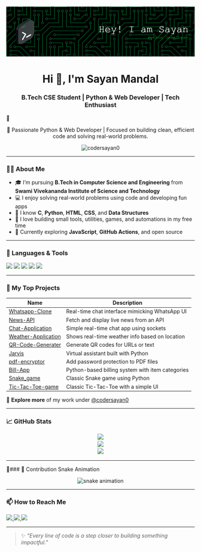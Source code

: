 <p align="center">
  <img src="https://raw.githubusercontent.com/codersayan0/codersayan0/main/banner.png" alt="Sayan Mandal Banner" />
</p>

<h1 align="center">Hi 👋, I'm Sayan Mandal</h1>
<h3 align="center">B.Tech CSE Student | Python & Web Developer | Tech Enthusiast</h3>

🔹<p align="center">
  🚀 Passionate Python & Web Developer | Focused on building clean, efficient code and solving real-world problems.
</p>

<p align="center">
  <img src="https://komarev.com/ghpvc/?username=codersayan0&label=Profile%20views&color=0e75b6&style=flat" alt="codersayan0" />
</p>

---

### 👨‍🎓 About Me

- 🎓 I’m pursuing **B.Tech in Computer Science and Engineering** from  
  **Swami Vivekananda Institute of Science and Technology**
- 💻 I enjoy solving real-world problems using code and developing fun apps
- 🧠 I know **C**, **Python**, **HTML**, **CSS**, and **Data Structures**
- 🚀 I love building small tools, utilities, games, and automations in my free time
- 🌱 Currently exploring **JavaScript**, **GitHub Actions**, and open source

---

### 🔧 Languages & Tools

<p>
  <img src="https://img.shields.io/badge/C-00599C?style=for-the-badge&logo=c&logoColor=white" />
  <img src="https://img.shields.io/badge/Python-3776AB?style=for-the-badge&logo=python&logoColor=white" />
  <img src="https://img.shields.io/badge/HTML5-E34F26?style=for-the-badge&logo=html5&logoColor=white" />
  <img src="https://img.shields.io/badge/CSS3-1572B6?style=for-the-badge&logo=css3&logoColor=white" />
  <img src="https://img.shields.io/badge/Data%20Structures-FFA500?style=for-the-badge" />
</p>

---

### 🚀 My Top Projects

| Name | Description |
|------|-------------|
| [Whatsapp-Clone](https://github.com/codersayan0/Whatsapp-Clone) | Real-time chat interface mimicking WhatsApp UI |
| [News-API](https://github.com/codersayan0/News-API) | Fetch and display live news from an API |
| [Chat-Application](https://github.com/codersayan0/Chat-Application) | Simple real-time chat app using sockets |
| [Weather-Application](https://github.com/codersayan0/Weather-Application) | Shows real-time weather info based on location |
| [QR-Code-Generater](https://github.com/codersayan0/QR-Code-Generater) | Generate QR codes for URLs or text |
| [Jarvis](https://github.com/codersayan0/Jarvis) | Virtual assistant built with Python |
| [pdf-encryptor](https://github.com/codersayan0/pdf-encryptor) | Add password protection to PDF files |
| [Bill-App](https://github.com/codersayan0/Bill-App) | Python-based billing system with item categories |
| [Snake_game](https://github.com/codersayan0/Snake_game) | Classic Snake game using Python |
| [Tic-Tac-Toe-game](https://github.com/codersayan0/TIc-Tac-Toe-game) | Classic Tic-Tac-Toe with a simple UI |

🧩 **Explore more** of my work under [@codersayan0](https://github.com/codersayan0?tab=repositories)

---

### 📈 GitHub Stats

<p align="center">
  <img src="https://github-readme-stats.vercel.app/api?username=codersayan0&show_icons=true&theme=tokyonight" />
  <br/>
  <img src="https://github-readme-streak-stats.herokuapp.com/?user=codersayan0&theme=tokyonight" />
  <br/>
  <img src="https://github-readme-stats.vercel.app/api/top-langs/?username=codersayan0&layout=compact&theme=tokyonight" />
</p>

---

🔹### 🐍 Contribution Snake Animation

<p align="center">
  <img src="https://raw.githubusercontent.com/codersayan0/snake.yml" alt="snake animation" />
</p>

---

### 📫 How to Reach Me

<p>
  <a href="mailto:sayanmandal7212@gmail.com">
    <img src="https://img.shields.io/badge/Gmail-D14836?style=for-the-badge&logo=gmail&logoColor=white" />
  </a>
  <a href="https://www.linkedin.com/in/codersayan/">
    <img src="https://img.shields.io/badge/LinkedIn-0A66C2?style=for-the-badge&logo=linkedin&logoColor=white" />
  </a>
  <a href="https://github.com/codersayan0">
    <img src="https://img.shields.io/badge/GitHub-000?style=for-the-badge&logo=github&logoColor=white" />
  </a>
</p>

---

> ✨ *“Every line of code is a step closer to building something impactful.”*
